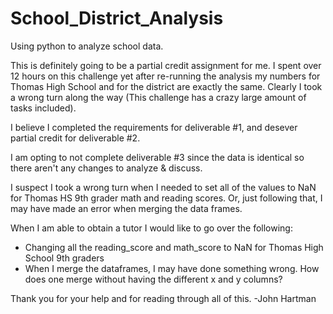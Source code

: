 # School_District_Analysis
Using python to analyze school data.

This is definitely going to be a partial credit assignment for me. I spent over 12 hours on this challenge yet after re-running the analysis my numbers for Thomas High School and for the district are exactly the same. Clearly I took a wrong turn along the way (This challenge has a crazy large amount of tasks included).

I believe I completed the requirements for deliverable #1, and desever partial credit for deliverable #2. 

I am opting to not complete deliverable #3 since the data is identical so there aren't any changes to analyze & discuss.

I suspect I took a wrong turn when I needed to set all of the values to NaN for Thomas HS 9th grader math and reading scores. Or, just following that, I may have made an error when merging the data frames.

When I am able to obtain a tutor I would like to go over the following:

* Changing all the reading_score and math_score to NaN for Thomas High School 9th graders
* When I merge the dataframes, I may have done something wrong. How does one merge without having the different x and y columns?

Thank you for your help and for reading through all of this.
-John Hartman
